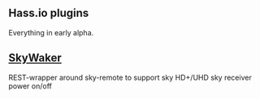 ## Hass.io plugins

Everything in early alpha. 

## [SkyWaker](https://github.com/HudecityDave/hassio-addons/tree/master/skywaker) 

REST-wrapper around sky-remote to support sky HD+/UHD sky receiver power on/off